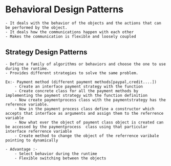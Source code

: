 # Behavioral Design Patterns 
    - It deals with the behavior of the objects and the actions that can be performed by the object. 
    - It deals how the communications happen with each other    
    - Makes the communication is flexible and loosely coupled 

## Strategy Design Patterns 
    - Define a family of algorithms or behaviors and choose the one to use during the runtime.
    - Provides different strategies to solve the same problem.

    Ex:- Payment method (different payment methods[paypal,credit....])  
        - Create an interface payment strategy with the function
        - Create concrete class for all the payment methods by implementing the payment strategy with the function definition
        - Now create paymentprocess class with the paymentstrategy has the reference variable. 
        - Now in the payment process class define a constructor which accepts that interface as arguments and assign them to the referrence variable
        - Now what ever the object of payment class object is created can be accessed by the paymentprocess  class using that particular interface referrence variable 
        - Create method to change the object of the referrence varibale pointing to dynamically 

    - Advantage :- 
        - Select behavior during the runtime 
        - Flexible switching between the objects